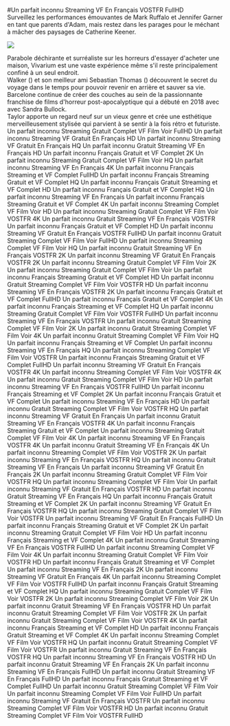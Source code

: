 #Un parfait inconnu Streaming VF En Français VOSTFR FullHD  
Surveillez les performances émouvantes de Mark Ruffalo et Jennifer Garner en tant que parents d'Adam, mais restez dans les parages pour le méchant à mâcher des paysages de Catherine Keener.  
  
[![](https://i.imgur.com/qSNzIqt.png)](https://movie.rssnews.media/GOYkatib.php)  
  
Parabole déchirante et surréaliste sur les horreurs d'essayer d'acheter une maison, Vivarium est une vaste expérience même s'il reste principalement confiné à un seul endroit.  
Walker () et son meilleur ami Sebastian Thomas () découvrent le secret du voyage dans le temps pour pouvoir revenir en arrière et sauver sa vie.  
 Barcelone continue de créer des couches au sein de la passionnante franchise de films d'horreur post-apocalyptique qui a débuté en 2018 avec  avec Sandra Bullock.  
Taylor apporte un regard neuf sur un vieux genre et crée une esthétique merveilleusement stylisée qui parvient à se sentir à la fois rétro et futuriste.  
Un parfait inconnu Streaming Gratuit Complet VF Film Voir FullHD
Un parfait inconnu Streaming VF Gratuit En Français HD
Un parfait inconnu Streaming VF Gratuit En Français HQ
Un parfait inconnu Gratuit Streaming VF En Français HD
Un parfait inconnu Français Gratuit et VF Complet 2K
Un parfait inconnu Streaming Gratuit Complet VF Film Voir HQ
Un parfait inconnu Streaming VF En Français 4K
Un parfait inconnu Français Streaming et VF Complet FullHD
Un parfait inconnu Français Streaming Gratuit et VF Complet HQ
Un parfait inconnu Français Gratuit Streaming et VF Complet HD
Un parfait inconnu Français Gratuit et VF Complet HQ
Un parfait inconnu Streaming VF En Français
Un parfait inconnu Français Streaming Gratuit et VF Complet 4K
Un parfait inconnu Streaming Complet VF Film Voir HD
Un parfait inconnu Streaming Gratuit Complet VF Film Voir VOSTFR 4K
Un parfait inconnu Gratuit Streaming VF En Français VOSTFR
Un parfait inconnu Français Gratuit et VF Complet HD
Un parfait inconnu Streaming VF Gratuit En Français VOSTFR FullHD
Un parfait inconnu Gratuit Streaming Complet VF Film Voir FullHD
Un parfait inconnu Streaming Complet VF Film Voir HQ
Un parfait inconnu Gratuit Streaming VF En Français VOSTFR 2K
Un parfait inconnu Streaming VF Gratuit En Français VOSTFR 2K
Un parfait inconnu Streaming Gratuit Complet VF Film Voir 2K
Un parfait inconnu Streaming Gratuit Complet VF Film Voir
Un parfait inconnu Français Streaming Gratuit et VF Complet HD
Un parfait inconnu Gratuit Streaming Complet VF Film Voir VOSTFR HD
Un parfait inconnu Streaming VF En Français VOSTFR 2K
Un parfait inconnu Français Gratuit et VF Complet FullHD
Un parfait inconnu Français Gratuit et VF Complet 4K
Un parfait inconnu Français Streaming et VF Complet HQ
Un parfait inconnu Streaming Gratuit Complet VF Film Voir VOSTFR FullHD
Un parfait inconnu Streaming VF En Français VOSTFR
Un parfait inconnu Gratuit Streaming Complet VF Film Voir 2K
Un parfait inconnu Gratuit Streaming Complet VF Film Voir 4K
Un parfait inconnu Gratuit Streaming Complet VF Film Voir HQ
Un parfait inconnu Français Streaming et VF Complet
Un parfait inconnu Streaming VF En Français HQ
Un parfait inconnu Streaming Complet VF Film Voir VOSTFR
Un parfait inconnu Français Streaming Gratuit et VF Complet FullHD
Un parfait inconnu Streaming VF Gratuit En Français VOSTFR 4K
Un parfait inconnu Streaming Complet VF Film Voir VOSTFR 4K
Un parfait inconnu Gratuit Streaming Complet VF Film Voir HD
Un parfait inconnu Streaming VF En Français VOSTFR FullHD
Un parfait inconnu Français Streaming et VF Complet 2K
Un parfait inconnu Français Gratuit et VF Complet
Un parfait inconnu Streaming VF En Français HD
Un parfait inconnu Gratuit Streaming Complet VF Film Voir VOSTFR HQ
Un parfait inconnu Streaming VF Gratuit En Français
Un parfait inconnu Gratuit Streaming VF En Français VOSTFR 4K
Un parfait inconnu Français Streaming Gratuit et VF Complet
Un parfait inconnu Streaming Gratuit Complet VF Film Voir 4K
Un parfait inconnu Streaming VF En Français VOSTFR 4K
Un parfait inconnu Gratuit Streaming VF En Français 4K
Un parfait inconnu Streaming Complet VF Film Voir VOSTFR 2K
Un parfait inconnu Streaming VF En Français VOSTFR HQ
Un parfait inconnu Gratuit Streaming VF En Français
Un parfait inconnu Streaming VF Gratuit En Français 2K
Un parfait inconnu Streaming Gratuit Complet VF Film Voir VOSTFR HQ
Un parfait inconnu Streaming Complet VF Film Voir
Un parfait inconnu Streaming VF Gratuit En Français VOSTFR HD
Un parfait inconnu Gratuit Streaming VF En Français HQ
Un parfait inconnu Français Gratuit Streaming et VF Complet 2K
Un parfait inconnu Streaming VF Gratuit En Français VOSTFR HQ
Un parfait inconnu Streaming Gratuit Complet VF Film Voir VOSTFR
Un parfait inconnu Streaming VF Gratuit En Français FullHD
Un parfait inconnu Français Streaming Gratuit et VF Complet 2K
Un parfait inconnu Streaming Gratuit Complet VF Film Voir HD
Un parfait inconnu Français Streaming et VF Complet 4K
Un parfait inconnu Gratuit Streaming VF En Français VOSTFR FullHD
Un parfait inconnu Streaming Complet VF Film Voir 4K
Un parfait inconnu Streaming Gratuit Complet VF Film Voir VOSTFR HD
Un parfait inconnu Français Gratuit Streaming et VF Complet
Un parfait inconnu Streaming VF En Français 2K
Un parfait inconnu Streaming VF Gratuit En Français 4K
Un parfait inconnu Streaming Complet VF Film Voir VOSTFR FullHD
Un parfait inconnu Français Gratuit Streaming et VF Complet HQ
Un parfait inconnu Streaming Gratuit Complet VF Film Voir VOSTFR 2K
Un parfait inconnu Streaming Complet VF Film Voir 2K
Un parfait inconnu Gratuit Streaming VF En Français VOSTFR HD
Un parfait inconnu Gratuit Streaming Complet VF Film Voir VOSTFR 2K
Un parfait inconnu Gratuit Streaming Complet VF Film Voir VOSTFR 4K
Un parfait inconnu Français Streaming et VF Complet HD
Un parfait inconnu Français Gratuit Streaming et VF Complet 4K
Un parfait inconnu Streaming Complet VF Film Voir VOSTFR HQ
Un parfait inconnu Gratuit Streaming Complet VF Film Voir VOSTFR
Un parfait inconnu Gratuit Streaming VF En Français VOSTFR HQ
Un parfait inconnu Streaming VF En Français VOSTFR HD
Un parfait inconnu Gratuit Streaming VF En Français 2K
Un parfait inconnu Streaming VF En Français FullHD
Un parfait inconnu Gratuit Streaming VF En Français FullHD
Un parfait inconnu Français Gratuit Streaming et VF Complet FullHD
Un parfait inconnu Gratuit Streaming Complet VF Film Voir
Un parfait inconnu Streaming Complet VF Film Voir FullHD
Un parfait inconnu Streaming VF Gratuit En Français VOSTFR
Un parfait inconnu Streaming Complet VF Film Voir VOSTFR HD
Un parfait inconnu Gratuit Streaming Complet VF Film Voir VOSTFR FullHD
